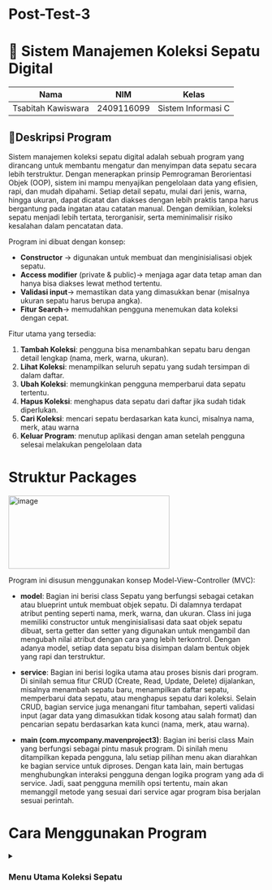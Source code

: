 # Post-Test-3

# 👟 Sistem Manajemen Koleksi Sepatu Digital 

| Nama                      | NIM           | Kelas             |
|---------------------------|---------------|-------------------|
| Tsabitah Kawiswara        | 2409116099    | Sistem Informasi C |

## 📄Deskripsi Program
Sistem manajemen koleksi sepatu digital adalah sebuah program yang dirancang untuk membantu mengatur dan menyimpan data sepatu secara lebih terstruktur. Dengan menerapkan prinsip Pemrograman Berorientasi Objek (OOP), sistem ini mampu menyajikan pengelolaan data yang efisien, rapi, dan mudah dipahami. Setiap detail sepatu, mulai dari jenis, warna, hingga ukuran, dapat dicatat dan diakses dengan lebih praktis tanpa harus bergantung pada ingatan atau catatan manual. Dengan demikian, koleksi sepatu menjadi lebih tertata, terorganisir, serta meminimalisir risiko kesalahan dalam pencatatan data.

Program ini dibuat dengan konsep:

* **Constructor** → digunakan untuk membuat dan menginisialisasi objek sepatu.
* **Access modifier** (private & public)→ menjaga agar data tetap aman dan hanya bisa diakses lewat method tertentu.
* **Validasi input**→ memastikan data yang dimasukkan benar (misalnya ukuran sepatu harus berupa angka).
* **Fitur Search**→ memudahkan pengguna menemukan data koleksi dengan cepat.

Fitur utama yang tersedia:

1. **Tambah Koleksi**: pengguna bisa menambahkan sepatu baru dengan detail                               lengkap (nama, merk, warna, ukuran).
2. **Lihat Koleksi**: menampilkan seluruh sepatu yang sudah tersimpan di dalam                          daftar.
3. **Ubah Koleksi**: memungkinkan pengguna memperbarui data sepatu tertentu.
4. **Hapus Koleksi**: menghapus data sepatu dari daftar jika sudah tidak                                diperlukan.
5. **Cari Koleksi**: mencari sepatu berdasarkan kata kunci, misalnya nama, merk,                       atau warna
6. **Keluar Program**: menutup aplikasi dengan aman setelah pengguna selesai                             melakukan pengelolaan data

# Struktur Packages 

<img width="317" height="144" alt="image" src="https://github.com/user-attachments/assets/8f3518c8-0e6a-4acf-b813-a26cc30791dd" />


Program ini disusun menggunakan konsep Model-View-Controller (MVC):

* **model**: Bagian ini berisi class Sepatu yang berfungsi sebagai cetakan atau blueprint untuk membuat objek sepatu. Di dalamnya terdapat atribut penting seperti nama, merk, warna, dan ukuran. Class ini juga memiliki constructor untuk menginisialisasi data saat objek sepatu dibuat, serta getter dan setter yang digunakan untuk mengambil dan mengubah nilai atribut dengan cara yang lebih terkontrol. Dengan adanya model, setiap data sepatu bisa disimpan dalam bentuk objek yang rapi dan terstruktur.

* **service**: Bagian ini berisi logika utama atau proses bisnis dari program. Di sinilah semua fitur CRUD (Create, Read, Update, Delete) dijalankan, misalnya menambah sepatu baru, menampilkan daftar sepatu, memperbarui data sepatu, atau menghapus sepatu dari koleksi. Selain CRUD, bagian service juga menangani fitur tambahan, seperti validasi input (agar data yang dimasukkan tidak kosong atau salah format) dan pencarian sepatu berdasarkan kata kunci (nama, merk, atau warna).

* **main (com.mycompany.mavenproject3)**: Bagian ini berisi class Main yang berfungsi sebagai pintu masuk program. Di sinilah menu ditampilkan kepada pengguna, lalu setiap pilihan menu akan diarahkan ke bagian service untuk diproses. Dengan kata lain, main bertugas menghubungkan interaksi pengguna dengan logika program yang ada di service. Jadi, saat pengguna memilih opsi tertentu, main akan memanggil metode yang sesuai dari service agar program bisa berjalan sesuai perintah.


# Cara Menggunakan Program

<details>
<summary><h3>Menu Utama Koleksi Sepatu</h3></summary>

<img width="279" height="137" alt="image" src="https://github.com/user-attachments/assets/d9f2a255-12e2-42da-9027-a7b3829df105" />


Begitu program dijalankan, pengguna langsung disajikan menu utama yang berisi daftar pilihan. Cukup masukkan nomor menu sesuai yang diinginkan, lalu program akan menjalankan perintah tersebut. Setelah selesai, menu utama akan muncul lagi sehingga pengguna bisa melanjutkan ke pilihan lain.

Program hanya akan berhenti jika pengguna memilih opsi Keluar.

## 1. Tambah Koleksi

<img width="406" height="230" alt="image" src="https://github.com/user-attachments/assets/31bd9caa-2ad1-4b19-b872-c95355bc1522" />


Di menu ini, pengguna diminta mengisi detail sepatu: nama, merk, warna, dan ukuran. Data yang valid akan langsung tersimpan, lalu program memberi konfirmasi "Sepatu berhasil ditambahkan!". Data yang dimasukkan akan otomatis tersimpan dalam koleksi.

## 2. Lihat Koleksi

<img width="541" height="216" alt="image" src="https://github.com/user-attachments/assets/d8b649c2-92ae-47b7-89e2-6fd23ceb8f51" />


Menu ini akan menampilkan semua sepatu yang sudah ada dalam koleksi,informasi akan ditampilkan dalam bentuk list agar pengguna bisa melihat data dengan jelas. Kalau belum ada data, sistem akan memberi tahu bahwa koleksi masih kosong seperti dibawah ini:

<img width="370" height="155" alt="image" src="https://github.com/user-attachments/assets/62fbf15e-28f6-4abf-b7f5-dd70a1999a7d" />


## 3. Ubah Koleksi

<img width="527" height="310" alt="image" src="https://github.com/user-attachments/assets/e15e421d-d5e5-452d-957d-524d49ad2b9b" />

Jika terdapat kesalahan data atau ada perubahan, pengguna dapat memperbarui informasi sepatu yang sudah tersimpan. Pengguna memilih nomor sepatu yang ingin diubah, lalu memasukkan data baru untuk mengganti yang lama. Validasi tetap berlaku, jadi hanya nomor yang tersedia saja yang bisa diubah. Jika memasukkan nomor yang tidak tersedia tampilannya akan seperti berikut:

<img width="471" height="96" alt="image" src="https://github.com/user-attachments/assets/465373a5-55f3-4d8c-93b0-5d6a8360ccaa" />


## 4. Hapus Koleksi

<img width="466" height="247" alt="image" src="https://github.com/user-attachments/assets/b79aac8a-386d-44fe-bd73-1b149777e1e5" />


Menu ini memungkinkan pengguna menghapus sepatu tertentu dari daftar.Sistem akan menampilkan daftar sepatu, lalu meminta konfirmasi data mana yang ingin dihapus. Sama seperti update, hanya nomor valid yang bisa dipilih. Jika memasukkan nomor yang tidak valid, tampilannya akan seperti berikut:

<img width="529" height="92" alt="image" src="https://github.com/user-attachments/assets/e8dea69c-c4d7-4e7b-be35-05a57aae6fe7" />


## 5. Cari Koleksi

<img width="442" height="179" alt="image" src="https://github.com/user-attachments/assets/198d6677-c858-4b9a-9498-7dcbf0447efb" />


Fitur pencarian berfungsi untuk memudahkan pengguna menemukan data sepatu tertentu ketika koleksi sudah cukup banyak. Pengguna hanya perlu memasukkan kata kunci berupa nama, merk, atau warna, kemudian sistem akan menampilkan daftar sepatu yang sesuai dengan kata kunci tersebut. 
Apabila kata kuncinya tidak ada yang sesuai, maka tampilannya akan seperti ini:

<img width="393" height="183" alt="image" src="https://github.com/user-attachments/assets/6744d2d0-e3af-406e-aef6-a11f97735f3c" />


## 6. Keluar Program

<img width="432" height="252" alt="image" src="https://github.com/user-attachments/assets/7a19b0dc-da22-47a0-95f8-3c01f8effb3d" />


Jika pengguna ingin keluar dari program, cukup memilih opsi 0 (Keluar) pada menu utama. Setelah dipilih, sistem akan menampilkan pesan “Terima kasih, program selesai.” sebagai tanda bahwa program sudah dihentikan. Bagian bawah layar juga menampilkan informasi dari Java, yaitu status BUILD SUCCESS yang berarti program berhasil dijalankan tanpa error, serta waktu total eksekusi program hingga selesai.


# Validasi Input

Pada program ini terdapat validasi input yang berfungsi untuk mencegah terjadinya output yang salah akibat data yang dimasukkan pengguna tidak sesuai format. Misalnya, untuk input merek, warna, dan nama sepatu, data yang dimasukkan harus berupa huruf. Sebaliknya, untuk input ukuran sepatu atau saat memilih menu program, data yang dimasukkan harus berupa angka. Jika pengguna memberikan input yang tidak sesuai, maka program akan menampilkan peringatan agar pengguna memasukkan data dengan format yang benar.

**1. Berikut adalah contoh ketika pengguna memasukkan data angka pada input nama sepatu (yang seharusnya huruf). Program akan menampilkan peringatan bahwa format input tidak sesuai.**

<img width="377" height="171" alt="image" src="https://github.com/user-attachments/assets/1a1b77fa-a68c-4512-8d96-60cfd1f18551" />


**2. Berikut adalah contoh ketika pengguna memasukkan data angka pada input merek sepatu. Program akan menolak input tersebut dan meminta pengguna memasukkan data dengan format huruf.**

<img width="369" height="35" alt="image" src="https://github.com/user-attachments/assets/48533167-a8c9-4f75-9e01-0eb8404c677e" />


**3. Berikut adalah contoh validasi input ketika pengguna memasukkan data yang salah pada input warna sepatu. Program akan menampilkan peringatan agar pengguna menginputkan huruf.**

<img width="364" height="39" alt="image" src="https://github.com/user-attachments/assets/f539311e-0c64-4849-8a04-947f3a39fa49" />


**4. Berikut adalah contoh validasi input pada ukuran sepatu. Jika pengguna memasukkan huruf (bukan angka), maka program akan menampilkan peringatan dan meminta pengguna untuk menginputkan angka.**
   
<img width="260" height="37" alt="image" src="https://github.com/user-attachments/assets/550c6662-1031-4ffe-bd68-75ff2a22eecd" />


**5. Berikut adalah contoh validasi input pada menu pilihan. Jika pengguna memasukkan angka yang tidak ada dalam daftar opsi, maka program akan menampilkan peringatan bahwa pilihan tidak valid.**

<img width="338" height="155" alt="image" src="https://github.com/user-attachments/assets/afd8e101-ff36-4f05-8197-9a31312b288b" />

# 🚀 Cara Menggunakan Program  

<details>
<summary><h3>📌 Menu Utama Koleksi Sepatu</h3></summary>

Berikut tampilan menu utama:  

![Menu Utama](link_gambar.png)

</details>

---

<details>
<summary><h3>1️⃣ Tambah Koleksi</h3></summary>

Pada menu ini pengguna dapat menambahkan sepatu baru dengan detail lengkap.  

![Tambah Koleksi](link_gambar.png)

</details>

---

<details>
<summary><h3>2️⃣ Lihat Koleksi</h3></summary>

Menampilkan seluruh data sepatu yang sudah disimpan.  

- Jika ada data:  
  ![Lihat Koleksi](link_gambar.png)  

- Jika koleksi kosong:  
  ![Koleksi Kosong](link_gambar.png)  

</details>

---

<details>
<summary><h3>3️⃣ Ubah Koleksi</h3></summary>

Pengguna dapat memperbarui data sepatu berdasarkan nomor urut.  

- Jika berhasil:  
  ![Ubah Koleksi Berhasil](link_gambar.png)  

- Jika input salah:  
  ![Ubah Koleksi Salah](link_gambar.png)  

</details>

---

<details>
<summary><h3>4️⃣ Hapus Koleksi</h3></summary>

Menghapus data sepatu tertentu.  

- Jika berhasil:  
  ![Hapus Koleksi Berhasil](link_gambar.png)  

- Jika input salah:  
  ![Hapus Koleksi Salah](link_gambar.png)  

</details>

---

<details>
<summary><h3>5️⃣ Cari Koleksi</h3></summary>

Fitur pencarian berdasarkan nama, merk, atau warna.  

- Jika ditemukan:  
  ![Cari Koleksi Berhasil](link_gambar.png)  

- Jika tidak ditemukan:  
  ![Cari Koleksi Gagal](link_gambar.png)  

</details>

---

<details>
<summary><h3>6️⃣ Keluar Program</h3></summary>

Menutup aplikasi dengan aman.  

![Keluar Program](link_gambar.png)

</details>

